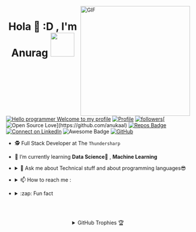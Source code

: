 <img align="right" alt="GIF"  width="300px" src="https://raw.githubusercontent.com/anukaal/anukaal/master/profile_generator/giphy.webp" />

<h1 align="center">Hola 👋  :D , I'm Anurag <img src="https://github.com/anukaal/anukaal/blob/master/profile_generator/Developer.gif" width="65px"></h1>


[![Hello programmer Welcome to my profile](https://img.shields.io/badge/Hello,Programmer!-Welcome<3-orange.svg?style=flat&logo=github)](https://github.com/anukaal) [![Profile](https://Visitor-badge.glitch.me/badge?page_id=anukaal.profileviews-badge)](https://github.com/anukaal) [![followers](https://img.shields.io/github/followers/anukaal?style=social)](https://github.com/anukaal?tab=followers)[![Open Source Love](https://badges.frapsoft.com/os/v2/open-source.svg?:heart:)](https://github.com/anukaal) [![Repos Badge](https://badges.pufler.dev/repos/anukaal)](https://github.com/anukaal?tab=repositories)[![Connect on LinkedIn](https://img.shields.io/badge/--linkedin?label=LinkedIn&logo=LinkedIn&style=social)](https://www.linkedin.com/in/kumar-anurag-3031131a4/) <img src="https://cdn.rawgit.com/sindresorhus/awesome/d7305f38d29fed78fa85652e3a63e154dd8e8829/media/badge.svg" alt="Awesome Badge"/> [![GitHub](https://img.shields.io/badge/-GitHub-333333?style=flat&logo=github)](https://github.com/anukaal/)
<br>


- 🕵 Full Stack Developer at The `Thundersharp`

- 🌱 I’m currently learning **Data Science🤩** , **Machine Learning**


- <details> <summary> 💬 Ask me about Technical stuff and about programming languages😎 </summary> <a href="https://wa.me/" target="blank"><img align="center" src="https://github.com/anukaal/anukaal/blob/master/profile_generator/5ae21cc526c97415d3213554.png" width="35px" /></a>
</details>  

- <details> <summary> 📫  How to reach me :</summary><a href="mailto:mailanu98@gmail.com"> <img src="https://img.icons8.com/fluent/48/000000/gmail.png" width="22px"/> </a>
</details>

- <details> <summary>:zap: Fun fact</summary> Scratch here ▒▒▒▒▒▒▒▒▒▒ to unveil my fun fact Lol😂
</details>

<br><br>


<details align="center">
  <summary>GitHub Trophies 🏆</summary>
<p align="center">
  <a href="https://github.com/ryo-ma/github-profile-trophy" target="_blank">
    <img src="https://github-profile-trophy.vercel.app/?username=anukaal&theme=juicyfresh&layout=compact&title_color=00FF00"/>
  </a>
</p>
</details>

